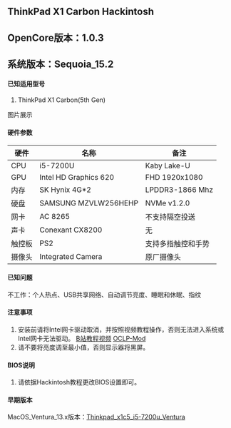 ## ThinkPad X1 Carbon Hackintosh

## OpenCore版本：1.0.3

## 系统版本：Sequoia_15.2

#### 已知适用型号

1. ThinkPad X1 Carbon(5th Gen)

图片展示

#### 硬件参数
| 硬件  | 名称       | 备注            |
|-----|----------|---------------|
| CPU | i5-7200U | Kaby Lake-U |
| GPU | Intel HD Graphics 620| FHD 1920x1080  |
| 内存 |  SK Hynix 4G*2   | LPDDR3-1866 Mhz   |
| 硬盘 | SAMSUNG MZVLW256HEHP | NVMe v1.2.0    |
| 网卡  | AC 8265    | 不支持隔空投送       |
| 声卡  |  Conexant CX8200  | 无 |
| 触控板 | PS2      | 支持多指触控和手势 |
| 摄像头 | Integrated Camera | 原厂摄像头 |

#### 已知问题

不工作：个人热点、USB共享网络、自动调节亮度、睡眠和休眠、指纹

#### 注意事项

1.  安装前请将Intel网卡驱动取消，并按照视频教程操作，否则无法进入系统或Intel网卡无法驱动。
    [B站教程视频](https://www.bilibili.com/video/BV1r5WyeyE3k) [OCLP-Mod](https://github.com/laobamac/OCLP-Mod/releases/tag/2.4.8)
2.  请不要将亮度调至最小值，否则显示器将黑屏。

#### BIOS说明

1.  请依据Hackintosh教程更改BIOS设置即可。

#### 早期版本
MacOS_Ventura_13.x版本：[Thinkpad_x1c5_i5-7200u_Ventura](https://www.lanzoux.com/iAxoO2jbqbqb)
